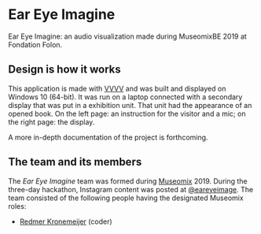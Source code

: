 # Ear Eye Imagine
Ear Eye Imagine: an audio visualization made during MuseomixBE 2019 at Fondation Folon. 

## Design is how it works

This application is made with [VVVV](https://vvvv.org/) and was built and displayed on Windows 10 (64-bit). 
It was run on a laptop connected with a secondary display that was put in a exhibition unit. 
That unit had the appearance of an opened book. 
On the left page: an instruction for the visitor and a mic; 
on the right page: the display. 

A more in-depth documentation of the project is forthcoming. 

## The team and its members

The _Ear Eye Imagine_ team was formed during [Museomix](http://museomix.be/) 2019. 
During the three-day hackathon, Instagram content was posted at [@eareyeimage](https://instagram.com/eareyeimagine).
The team consisted of the following people having the designated Museomix roles:

- [Redmer Kronemeijer](rdmr.eu/contact/) (coder)
